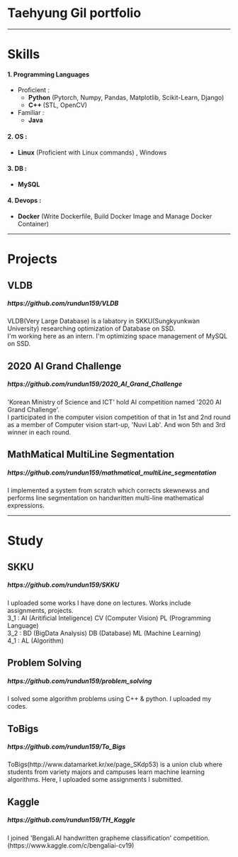 # Taehyung Gil portfolio
<hr>

# Skills

<div>
<h4>1. Programming Languages</h4>

* Proficient :
  * <b>Python</b> (Pytorch, Numpy, Pandas, Matplotlib, Scikit-Learn, Django)   
  * <b>C++ </b> (STL, OpenCV)
* Familiar :
  * <b>Java</b>
<h4>2. OS : </h4>

* <b>Linux</b> (Proficient with Linux commands) , Windows

<h4>3. DB : </h4>

* <b>MySQL</b>

<h4>4. Devops : </h4>

* <b>Docker</b> (Write Dockerfile, Build Docker Image and Manage Docker Container)

</div>
<hr>

# Projects

## VLDB
<dev>
<h5>
https://github.com/rundun159/VLDB
</h5>
VLDB(Very Large Database) is a labatory in SKKU(Sungkyunkwan University) researching optimization of Database on SSD.<br>
I'm working here as an intern. I'm optimizing space management of MySQL on SSD.


## 2020 AI Grand Challenge

<h5>
https://github.com/rundun159/2020_AI_Grand_Challenge
</h5>
'Korean Ministry of Science and ICT' hold AI competition named '2020 AI Grand Challenge'.<br>
I participated in the computer vision competition of that in 1st and 2nd round as a member of Computer vision start-up, 'Nuvi Lab'. And won 5th and 3rd winner in each round.

## MathMatical MultiLine Segmentation
<h5>
https://github.com/rundun159/mathmatical_multiLine_segmentation</h5>
I implemented a system from scratch which corrects skewnewss and performs line segmentation on handwritten multi-line mathematical expressions.
</dev>

<hr>

# Study

## SKKU
<div>
<h5>
https://github.com/rundun159/SKKU
</h5>
I uploaded some works I have done on lectures. Works include assignments, projects.<br>
3_1 : AI (Aritificial Inteligence) CV (Computer Vision) PL (Programming Language)<br>
3_2 : BD (BigData Analysis) DB (Database) ML (Machine Learning)<br>
4_1 : AL (Algorithm)<br>
</div>

## Problem Solving
<dev>
<h5>
https://github.com/rundun159/problem_solving</h5>
I solved some algorithm problems using C++ & python.
I uploaded my codes.
</dev>

## ToBigs
<dev>
<h5>
https://github.com/rundun159/To_Bigs</h5>
ToBigs(http://www.datamarket.kr/xe/page_SKdp53) is a union club where students from variety majors and campuses learn machine learning algorithms. Here, I uploaded some assignments I submitted.
</dev>

## Kaggle
<dev>
<h5>
https://github.com/rundun159/TH_Kaggle
</h5>
I joined 'Bengali.AI handwritten grapheme classification' competition.<br>(https://www.kaggle.com/c/bengaliai-cv19)
</dev>
